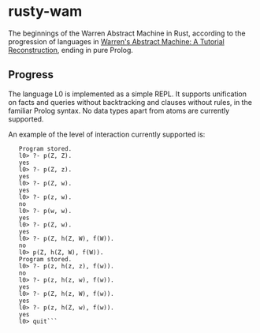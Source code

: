 # rusty-wam

The beginnings of the Warren Abstract Machine in Rust, according to
the progression of languages in [Warren's Abstract Machine: A Tutorial
Reconstruction](http://wambook.sourceforge.net/wambook.pdf), ending in
pure Prolog.

## Progress

The language L0 is implemented as a simple REPL. It supports
unification on facts and queries without backtracking and clauses
without rules, in the familiar Prolog syntax. No data types apart from
atoms are currently supported.

An example of the level of interaction currently supported is:

```l0> p(Z, Z).
   Program stored.  
   l0> ?- p(Z, Z).  
   yes  
   l0> ?- p(Z, z).  
   yes  
   l0> ?- p(Z, w).  
   yes  
   l0> ?- p(z, w).  
   no  
   l0> ?- p(w, w).  
   yes  
   l0> ?- p(Z, w).  
   yes  
   l0> ?- p(Z, h(Z, W), f(W)).  
   no  
   l0> p(Z, h(Z, W), f(W)).  
   Program stored.  
   l0> ?- p(z, h(z, z), f(w)).  
   no  
   l0> ?- p(z, h(z, w), f(w)).  
   yes  
   l0> ?- p(Z, h(z, W), f(w)).  
   yes  
   l0> ?- p(z, h(Z, w), f(w)).  
   yes  
   l0> quit```
